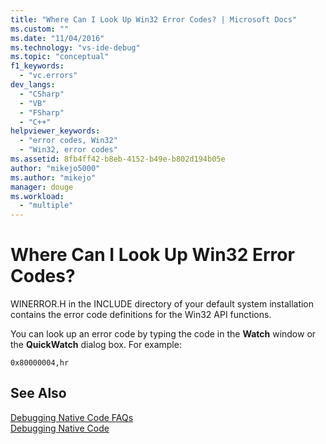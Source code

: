 ```yaml
---
title: "Where Can I Look Up Win32 Error Codes? | Microsoft Docs"
ms.custom: ""
ms.date: "11/04/2016"
ms.technology: "vs-ide-debug"
ms.topic: "conceptual"
f1_keywords: 
  - "vc.errors"
dev_langs: 
  - "CSharp"
  - "VB"
  - "FSharp"
  - "C++"
helpviewer_keywords: 
  - "error codes, Win32"
  - "Win32, error codes"
ms.assetid: 8fb4ff42-b8eb-4152-b49e-b802d194b05e
author: "mikejo5000"
ms.author: "mikejo"
manager: douge
ms.workload: 
  - "multiple"
---
```

# Where Can I Look Up Win32 Error Codes?
WINERROR.H in the INCLUDE directory of your default system installation contains the error code definitions for the Win32 API functions.  
  
 You can look up an error code by typing the code in the **Watch** window or the **QuickWatch** dialog box. For example:  
  
```  
0x80000004,hr  
```  
  
## See Also  
 [Debugging Native Code FAQs](../debugger/debugging-native-code-faqs.md)   
 [Debugging Native Code](../debugger/debugging-native-code.md)